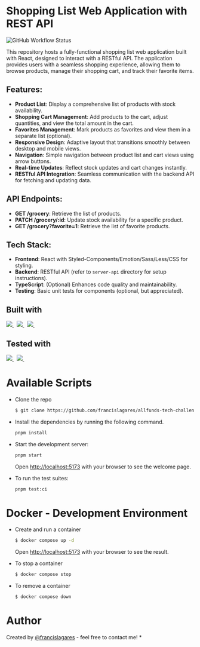 # Shopping List Web Application with REST API

![GitHub Workflow Status](https://img.shields.io/github/actions/workflow/status/francislagares/allfunds-tech-challenge/tests.yaml?style=for-the-badge)


This repository hosts a fully-functional shopping list web application built with React, designed to interact with a RESTful API. The application provides users with a seamless shopping experience, allowing them to browse products, manage their shopping cart, and track their favorite items.

## Features:
- **Product List**: Display a comprehensive list of products with stock availability.
- **Shopping Cart Management**: Add products to the cart, adjust quantities, and view the total amount in the cart.
- **Favorites Management**: Mark products as favorites and view them in a separate list (optional).
- **Responsive Design**: Adaptive layout that transitions smoothly between desktop and mobile views.
- **Navigation**: Simple navigation between product list and cart views using arrow buttons.
- **Real-time Updates**: Reflect stock updates and cart changes instantly.
- **RESTful API Integration**: Seamless communication with the backend API for fetching and updating data.

## API Endpoints:
- **GET /grocery**: Retrieve the list of products.
- **PATCH /grocery/:id**: Update stock availability for a specific product.
- **GET /grocery?favorite=1**: Retrieve the list of favorite products.

## Tech Stack:
- **Frontend**: React with Styled-Components/Emotion/Sass/Less/CSS for styling.
- **Backend**: RESTful API (refer to `server-api` directory for setup instructions).
- **TypeScript**: (Optional) Enhances code quality and maintainability.
- **Testing**: Basic unit tests for components (optional, but appreciated).


## Built with

<p>
  <a href='https://www.vitejs.dev/'>
		<img src="https://img.shields.io/badge/Vite-B73BFE?style=for-the-badge&logo=vite&logoColor=FFD62E" />
	</a>
  &nbsp;
  <a href='https://www.react.org/'>
		<img src='https://img.shields.io/badge/react-61DAFB?logoWidth=30&labelColor=black&style=for-the-badge&logo=react' />
	</a>
  &nbsp;
  <a href='https://www.typescriptlang.org/'>
    <img src="https://img.shields.io/badge/typescript-007ACC.svg?&style=for-the-badge&logo=typescript&logoColor=white" />
  </a>
  &nbsp;
</p>

## Tested with

<p>

  <a href='https://vitest.dev/'>
		<img src='https://img.shields.io/badge/vitest-6E9F18?logoWidth=30&labelColor=black&style=for-the-badge&logo=vitest&logoColor=white' />
	</a>
  &nbsp;
  <a href='https://testing-library.com/'>
    <img src="https://img.shields.io/badge/testing library-E33332.svg?&style=for-the-badge&logo=testing-library&logoColor=white" />
  </a>
  &nbsp;
</p>

# Available Scripts

- Clone the repo

  ```bash
  $ git clone https://github.com/francislagares/allfunds-tech-challenge.git
  ```

- Install the dependencies by running the following command.

  ```bash
  pnpm install
  ```

- Start the development server:

  ```bash
  pnpm start
  ```
  Open [http://localhost:5173](http://localhost:5173) with your browser to see the welcome page.

- To run the test suites:

  ```bash
  pnpm test:ci
  ```


# Docker - Development Environment

- Create and run a container

  ```bash
  $ docker compose up -d
  ```
  Open [http://localhost:5173](http://localhost:5173) with your browser to see the
  result.

- To stop a container

  ```bash
  $ docker compose stop
  ```
- To remove a container

  ```bash
  $ docker compose down
  ```
# Author


Created by [@francislagares](https://www.linkedin.com/in/francislagares/) - feel free to contact me!
* 